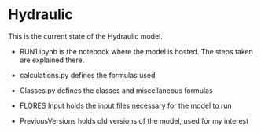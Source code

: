 # Hydraulic
This is the current state of the Hydraulic model. 
- RUN1.ipynb is the notebook where the model is hosted. The steps taken are explained there. 
- calculations.py defines the formulas used
- Classes.py defines the classes and miscellaneous formulas

- FLORES Input holds the input files necessary for the model to run
- PreviousVersions holds old versions of the model, used for my interest
